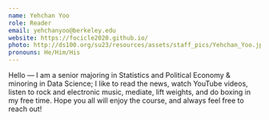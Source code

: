 ```yaml
---
name: Yehchan Yoo
role: Reader
email: yehchanyoo@berkeley.edu
website: https://focicle2020.github.io/
photo: http://ds100.org/su23/resources/assets/staff_pics/Yehchan_Yoo.jpeg
pronouns: He/Him/His
---
```

Hello — I am a senior majoring in Statistics and Political Economy & minoring in Data Science; I like to read the news, watch YouTube videos, listen to rock and electronic music, mediate, lift weights, and do boxing in my free time. Hope you all will enjoy the course, and always feel free to reach out!
